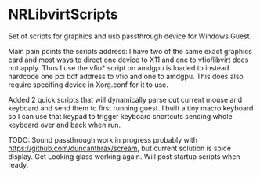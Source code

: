 # NRLibvirtScripts
Set of scripts for graphics and usb passthrough device for Windows Guest.

Main pain points the scripts address:
I have two of the same exact graphics card and most ways to direct one device to X11 and one to vfio/libvirt does not apply. Thus I use the vfio* script on amdgpu is loaded to instead hardcode one pci bdf address to vfio and one to amdgpu. This does also require specifing device in Xorg.conf for it to use.

Added 2 quick scripts that will dynamically parse out current mouse and keyboard and send them to first running guest. I built a tiny macro keyboard so I can use that keypad to trigger keyboard shortcuts sending whole keyboard over and back when run.

TODO:
Sound passthrough work in progress probably with https://github.com/duncanthrax/scream, but current solution is spice display.
Get Looking glass working again. Will post startup scripts when ready.
